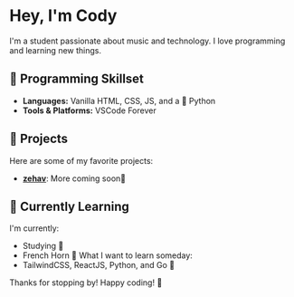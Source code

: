 # Hey, I'm Cody

I'm a student passionate about music and technology. I love programming and learning new things.

## 🔧 Programming Skillset
- **Languages:** Vanilla HTML, CSS, JS, and a 🤏 Python
- **Tools & Platforms:** VSCode Forever

## 🚀 Projects
Here are some of my favorite projects:
- [**zehav**]([zehav](https://github.com/davebb16/zehav)): More coming soon👀

## 🌱 Currently Learning
I'm currently:
- Studying 📘
- French Horn 📯
What I want to learn someday:
- TailwindCSS, ReactJS, Python, and Go 🥷

Thanks for stopping by! Happy coding! 🚀
